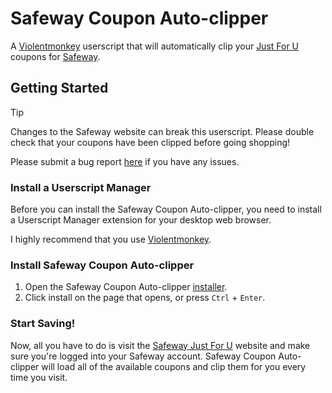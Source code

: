 # Safeway Coupon Auto-clipper

A [Violentmonkey](https://violentmonkey.github.io/get-it/) userscript that will automatically clip your [Just For U](https://www.safeway.com/foru/coupons-deals.html) coupons for [Safeway](https://www.safeway.com).

## Getting Started

> [!TIP]
> Changes to the Safeway website can break this userscript. Please double check that your coupons have been clipped before going shopping!
> 
> Please submit a bug report [here](https://github.com/douglasparker/safeway-coupon-auto-clipper/issues) if you have any issues.

### Install a Userscript Manager

Before you can install the Safeway Coupon Auto-clipper, you need to install a Userscript Manager extension for your desktop web browser.

I highly recommend that you use [Violentmonkey](https://violentmonkey.github.io/get-it/).

### Install Safeway Coupon Auto-clipper

1) Open the Safeway Coupon Auto-clipper [installer](https://raw.githubusercontent.com/NeurekaSoftware/Safeway-Coupon-Auto-Clipper/main/auto-clipper.user.js).
2) Click install on the page that opens, or press `Ctrl` + `Enter`.

### Start Saving!

Now, all you have to do is visit the [Safeway Just For U](https://www.safeway.com/foru/coupons-deals.html) website and make sure you're logged into your Safeway account. Safeway Coupon Auto-clipper will load all of the available coupons and clip them for you every time you visit.
